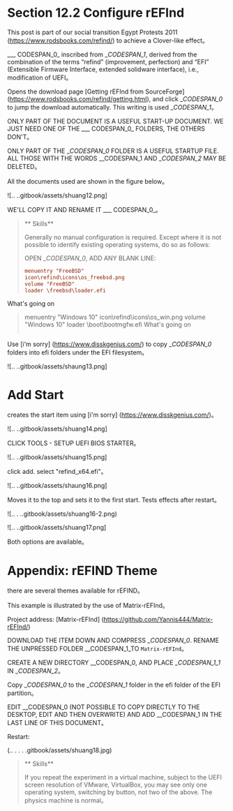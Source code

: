 # Section 12.2 Configure rEFInd

This post is part of our social transition Egypt Protests 2011 (https://www.rodsbooks.com/refind/) to achieve a Clover-like effect。

___ CODESPAN_0_ inscribed from __CODESPAN_1_, derived from the combination of the terms “refind” (improvement, perfection) and “EFI” (Extensible Firmware Interface, extended solidware interface), i.e., modification of UEFI。

Opens the download page [Getting rEFInd from SourceForge] (https://www.rodsbooks.com/refind/getting.html), and click __CODESPAN_0_ to jump the download automatically. This writing is used __CODESPAN_1_。

ONLY PART OF THE DOCUMENT IS A USEFUL START-UP DOCUMENT. WE JUST NEED ONE OF THE ___ CODESPAN_0_ FOLDERS, THE OTHERS DON'T。

ONLY PART OF THE __CODESPAN_0_ FOLDER IS A USEFUL STARTUP FILE. ALL THOSE WITH THE WORDS __CODESPAN_1 AND __CODESPAN_2_ MAY BE DELETED。

All the documents used are shown in the figure below。

![.. ..gitbook/assets/shuang12.png]

WE'LL COPY IT AND RENAME IT ___ CODESPAN_0_。


>** Skills**
>
> Generally no manual configuration is required. Except where it is not possible to identify existing operating systems, do so as follows:
>
>OPEN __CODESPAN_0_, ADD ANY BLANK LINE:
>
> ```ini '
>menuentry "FreeBSD"
>icon\refind\icons\os_freebsd.png
>volume "FreeBSD"
>loader \freebsd\loader.efi
What's going on
>
>menuentry "Windows 10"
>icon\refind\icons\os_win.png
>volume "Windows 10"
>loader \boot\bootmgfw.efi
What's going on
> ````

Use [i'm sorry] (https://www.disskgenius.com/) to copy __CODESPAN_0_ folders into efi folders under the EFI filesystem。

![.. ..gitbook/assets/shaung13.png]

# Add Start

creates the start item using [i'm sorry] (https://www.disskgenius.com/)。

![.. ..gitbook/assets/shuang14.png]

CLICK TOOLS - SETUP UEFI BIOS STARTER。

![.. ..gitbook/assets/shuang15.png]

click add. select "refind_x64.efi"。

![.. ..gitbook/assets/shaung16.png]

Moves it to the top and sets it to the first start. Tests effects after restart。

![.. . ..gitbook/assets/shuang16-2.png)

![.. ..gitbook/assets/shuang17.png]


Both options are available。

# Appendix: rEFIND Theme

there are several themes available for rEFIND。

This example is illustrated by the use of Matrix-rEFInd。

Project address: [Matrix-rEFInd] (https://github.com/Yannis444/Matrix-rEFInd/)

DOWNLOAD THE ITEM DOWN AND COMPRESS __CODESPAN_0_. RENAME THE UNPRESSED FOLDER __CODESPAN_1_TO `Matrix-rEFInd`。

CREATE A NEW DIRECTORY __CODESPAN_0, AND PLACE __CODESPAN_1_1_ IN __CODESPAN_2_。

Copy __CODESPAN_0_ to the __CODESPAN_1_ folder in the efi folder of the EFI partition。

EDIT __CODESPAN_0 (NOT POSSIBLE TO COPY DIRECTLY TO THE DESKTOP, EDIT AND THEN OVERWRITE) AND ADD __CODESPAN_1 IN THE LAST LINE OF THIS DOCUMENT。

Restart:

(.. . . . .gitbook/assets/shuang18.jpg)

>** Skills**
>
> If you repeat the experiment in a virtual machine, subject to the UEFI screen resolution of VMware, VirtualBox, you may see only one operating system, switching by button, not two of the above. The physics machine is normal。
